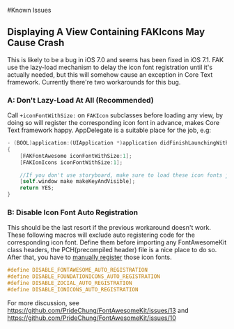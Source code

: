 #Known Issues

## Displaying A View Containing FAKIcons May Cause Crash

This is likely to be a bug in iOS 7.0 and seems has been fixed in iOS 7.1. FAK use the lazy-load mechanism to delay the icon font registration until it's actually needed, but this will somehow cause an exception in Core Text framework. Currently there're two workarounds for this bug.

### A: Don't Lazy-Load At All (Recommended)

Call `+iconFontWithSize:` on `FAKIcon` subclasses before loading any view, by doing so will register the corresponding icon font in advance, makes Core Text framework happy. AppDelegate is a suitable place for the job, e.g:

```objective-c
- (BOOL)application:(UIApplication *)application didFinishLaunchingWithOptions:(NSDictionary *)launchOptions
{
    [FAKFontAwesome iconFontWithSize:1];
    [FAKIonIcons iconFontWithSize:1];

    //If you don't use storyboard, make sure to load these icon fonts just right before making the window key and visible.
    [self.window make makeKeyAndVisible];
    return YES;
}
```

### B: Disable Icon Font Auto Registration

This should be the last resort if the previous workaround doesn't work. These following macros will exclude auto registering code for the corresponding icon font. Define them before importing any FontAwesomeKit class headers, the PCH(precompiled header) file is a nice place to do so. After that, you have to [manually register](http://stackoverflow.com/questions/15984937/adding-custom-fonts-to-ios-app-finding-their-real-names) those icon fonts.

```objective-c
#define DISABLE_FONTAWESOME_AUTO_REGISTRATION
#define DISABLE_FOUNDATIONICONS_AUTO_REGISTRATION
#define DISABLE_ZOCIAL_AUTO_REGISTRATION
#define DISABLE_IONICONS_AUTO_REGISTRATION
```

For more discussion, see https://github.com/PrideChung/FontAwesomeKit/issues/13 and https://github.com/PrideChung/FontAwesomeKit/issues/10
